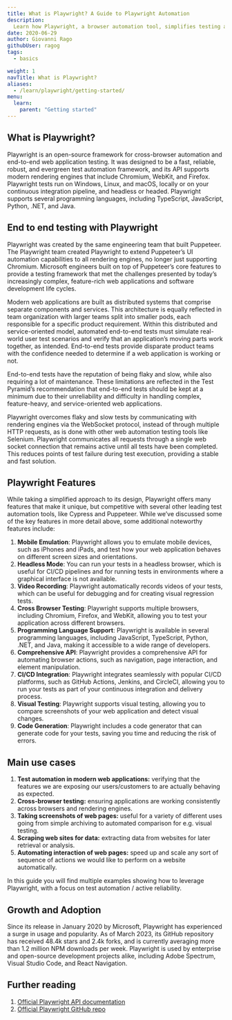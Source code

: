```yaml
---
title: What is Playwright? A Guide to Playwright Automation
description: 
  Learn how Playwright, a browser automation tool, simplifies testing across Chrome, Firefox, and WebKit. Start building more reliable web applications today.
date: 2020-06-29
author: Giovanni Rago
githubUser: ragog
tags:
  - basics

weight: 1
navTitle: What is Playwright?
aliases:
  - /learn/playwright/getting-started/
menu:
  learn:
    parent: "Getting started"
---
```



## What is Playwright?
Playwright is an open-source framework for cross-browser automation and end-to-end web application testing. It was designed to be a fast, reliable, robust, and evergreen test automation framework, and its API supports modern rendering engines that include Chromium, WebKit, and Firefox. Playwright tests run on Windows, Linux, and macOS, locally or on your continuous integration pipeline, and headless or headed. Playwright supports several programming languages, including TypeScript, JavaScript, Python, .NET, and Java.

## End to end testing with Playwright
Playwright was created by the same engineering team that built Puppeteer. The Playwright team created Playwright to extend Puppeteer’s UI automation capabilities to all rendering engines, no longer just supporting Chromium. Microsoft engineers built on top of Puppeteer’s core features to provide a testing framework that met the challenges presented by today’s increasingly complex, feature-rich web applications and software development life cycles.  

Modern web applications are built as distributed systems that comprise separate components and services. This architecture is equally reflected in team organization with larger teams split into smaller pods, each responsible for a specific product requirement.  Within this distributed and service-oriented model, automated end-to-end tests must simulate real-world user test scenarios and verify that an application’s moving parts work together, as intended. End-to-end tests provide disparate product teams with the confidence needed to determine if a web application is working or not.

End-to-end tests have the reputation of being flaky and slow, while also requiring a lot of maintenance. These limitations are reflected in the Test Pyramid’s recommendation that end-to-end tests should be kept at a minimum due to their unreliability and difficulty in handling complex, feature-heavy, and service-oriented web applications.

Playwright overcomes flaky and slow tests by communicating with rendering engines via the WebSocket protocol, instead of through multiple HTTP requests, as is done with other web automation testing tools like Selenium. Playwright communicates all requests through a single web socket connection that remains active until all tests have been completed. This reduces points of test failure during test execution, providing a stable and fast solution.

## Playwright Features
While taking a simplified approach to its design, Playwright offers many features that make it unique, but competitive with several other leading test automation tools, like Cypress and Puppeteer. While we’ve discussed some of the key features in more detail above, some additional noteworthy features include:



1. **Mobile Emulation**: Playwright allows you to emulate mobile devices, such as iPhones and iPads, and test how your web application behaves on different screen sizes and orientations.
2. **Headless Mode**: You can run your tests in a headless browser, which is useful for CI/CD pipelines and for running tests in environments where a graphical interface is not available.
3. **Video Recording**: Playwright automatically records videos of your tests, which can be useful for debugging and for creating visual regression tests.
4. **Cross Browser Testing**: Playwright supports multiple browsers, including Chromium, Firefox, and WebKit, allowing you to test your application across different browsers.
5. **Programming Language Support**: Playwright is available in several programming languages, including JavaScript, TypeScript, Python, .NET, and Java, making it accessible to a wide range of developers.
6. **Comprehensive API**: Playwright provides a comprehensive API for automating browser actions, such as navigation, page interaction, and element manipulation.
7. **CI/CD Integration**: Playwright integrates seamlessly with popular CI/CD platforms, such as GitHub Actions, Jenkins, and CircleCI, allowing you to run your tests as part of your continuous integration and delivery process.
8. **Visual Testing**: Playwright supports visual testing, allowing you to compare screenshots of your web application and detect visual changes.
9. **Code Generation**: Playwright includes a code generator that can generate code for your tests, saving you time and reducing the risk of errors.



## Main use cases
1. **Test automation in modern web applications:** verifying that the features we are exposing our users/customers to are actually behaving as expected.
2. **Cross-browser testing:** ensuring applications are working consistently across browsers and rendering engines.
3. **Taking screenshots of web pages:** useful for a variety of different uses going from simple archiving to automated comparison for e.g. visual testing.
4. **Scraping web sites for data:** extracting data from websites for later retrieval or analysis.
5. **Automating interaction of web pages:** speed up and scale any sort of sequence of actions we would like to perform on a website automatically.

In this guide you will find multiple examples showing how to leverage Playwright, with a focus on test automation / active reliability.

## Growth and Adoption

Since its release in January 2020 by Microsoft, Playwright has experienced a surge in usage and popularity. As of March 2023, its GitHub repository has received 48.4k stars and 2.4k forks, and is currently averaging more than 1.2 million NPM downloads per week. Playwright is used by enterprise and open-source development projects alike, including Adobe Spectrum, Visual Studio Code, and React Navigation.

## Further reading
1. [Official Playwright API documentation](https://playwright.dev/)
2. [Official Playwright GitHub repo](https://github.com/microsoft/playwright)
